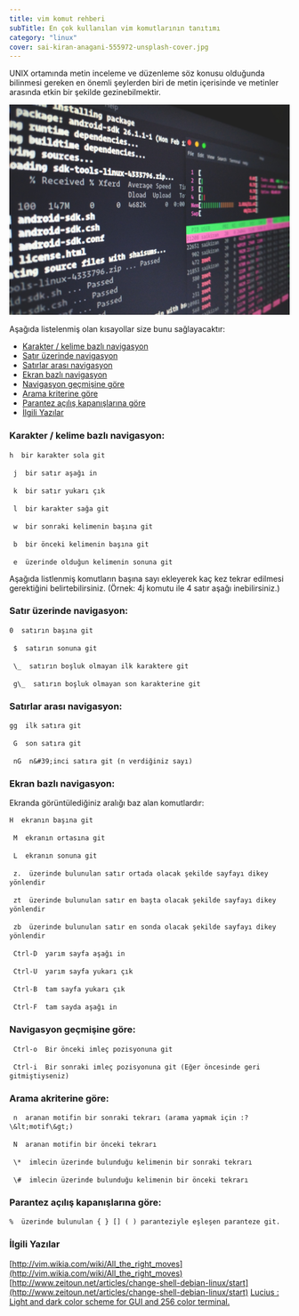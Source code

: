 ```yaml
---
title: vim komut rehberi
subTitle: En çok kullanılan vim komutlarının tanıtımı
category: "linux"
cover: sai-kiran-anagani-555972-unsplash-cover.jpg
---
```


UNIX ortamında metin inceleme ve düzenleme söz konusu olduğunda bilinmesi gereken en önemli şeylerden biri de metin içerisinde ve metinler arasında etkin bir şekilde gezinebilmektir.

![unsplash.com](./sai-kiran-anagani-555972-unsplash.jpg)

Aşağıda listelenmiş olan kısayollar size bunu sağlayacaktır:

- [Karakter / kelime bazlı navigasyon](#karakter)
- [Satır üzerinde navigasyon](#satir-ustu)
- [Satırlar arası navigasyon](#satir-arasi)
- [Ekran bazlı navigasyon](#ekran-bazli)
- [Navigasyon geçmişine göre](#navigasyon-gecmisi)
- [Arama kriterine göre](#arama-kriteri)
- [Parantez açılış kapanışlarına göre](#parantez)
- [İlgili Yazılar](#ilgili)

<a name="karakter"></a>
### Karakter / kelime bazlı navigasyon:

```
h  bir karakter sola git

 j  bir satır aşağı in

 k  bir satır yukarı çık

 l  bir karakter sağa git

 w  bir sonraki kelimenin başına git

 b  bir önceki kelimenin başına git

 e  üzerinde olduğun kelimenin sonuna git
 ```

Aşağıda listlenmiş komutların başına sayı ekleyerek kaç kez tekrar edilmesi  gerektiğini belirtebilirsiniz. (Örnek: 4j komutu ile 4 satır aşağı inebilirsiniz.)

<a name="satir-ustu"></a>
### Satır üzerinde navigasyon:

```
0  satırın başına git

 $  satırın sonuna git

 \_  satırın boşluk olmayan ilk karaktere git

 g\_  satırın boşluk olmayan son karakterine git
```

<a name="satir-arasi"></a>
### Satırlar arası navigasyon:

```
gg  ilk satıra git

 G  son satıra git

 nG  n&#39;inci satıra git (n verdiğiniz sayı)
```

<a name="ekran-bazli"></a>
### Ekran bazlı navigasyon:

Ekranda görüntülediğiniz aralığı baz alan komutlardır:

```
H  ekranın başına git

 M  ekranın ortasına git

 L  ekranın sonuna git

 z.  üzerinde bulunulan satır ortada olacak şekilde sayfayı dikey yönlendir

 zt  üzerinde bulunulan satır en başta olacak şekilde sayfayı dikey yönlendir

 zb  üzerinde bulunulan satır en sonda olacak şekilde sayfayı dikey yönlendir

 Ctrl-D  yarım sayfa aşağı in

 Ctrl-U  yarım sayfa yukarı çık

 Ctrl-B  tam sayfa yukarı çık

 Ctrl-F  tam sayda aşağı in
```

<a name="navigasyon-gecmisi"></a>
### Navigasyon geçmişine göre:

```
 Ctrl-o  Bir önceki imleç pozisyonuna git

 Ctrl-i  Bir sonraki imleç pozisyonuna git (Eğer öncesinde geri gitmiştiyseniz)
```

<a name="arama-kriteri"></a>
### Arama akriterine göre:

```
 n  aranan motifin bir sonraki tekrarı (arama yapmak için :?\&lt;motif\&gt;)

 N  aranan motifin bir önceki tekrarı

 \*  imlecin üzerinde bulunduğu kelimenin bir sonraki tekrarı

 \#  imlecin üzerinde bulunduğu kelimenin bir önceki tekrarı
```

<a name="parantez"></a>
### Parantez açılış kapanışlarına göre:

```
%  üzerinde bulunulan { } [] ( ) paranteziyle eşleşen paranteze git.
```

<a name="ilgili"></a>
### İlgili Yazılar

[http://vim.wikia.com/wiki/All_the_right_moves](http://vim.wikia.com/wiki/All_the_right_moves)
[http://www.zeitoun.net/articles/change-shell-debian-linux/start](http://www.zeitoun.net/articles/change-shell-debian-linux/start)
[Lucius : Light and dark color scheme for GUI and 256 color terminal.](http://www.vim.org/scripts/script.php?script_id=2536)

